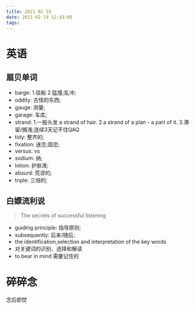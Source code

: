 ```yaml
---
title: 2021 02 19 
date: 2021-02-19 12:43:05
tags:
---
```

# 英语
## 扇贝单词
- barge: 1.驳船 2.猛撞;乱冲;
- oddity: 古怪的东西;
- gauge: 测量;
- garage: 车库;
- strand: 1.一股头发 a strand of hair. 2.a strand of a plan - a part of it. 3.滞留/搁浅;连续3天记不住QAQ
- tidy: 整齐的;
- fixation: 迷恋;固恋;
- versus: vs
- sodium: 纳;
- lotion: 护肤液;
- absurd: 荒谬的;
- triple: 三倍的;
## 白嫖流利说
>The secrets of successful listening
- guiding principle: 指导原则;
- subsequently: 后来/随后;
- the identification,selection and interpretation of the key words
- 对关键词的识别、选择和解读
- to bear in mind 需要记住的
# 碎碎念
念后即焚